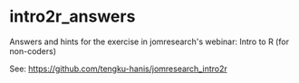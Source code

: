 # intro2r_answers
Answers and hints for the exercise in jomresearch's webinar: Intro to R (for non-coders)

See: https://github.com/tengku-hanis/jomresearch_intro2r
